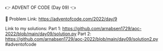👉 ADVENT OF CODE (Day 09) 👈

🔗 Problem Link: https://adventofcode.com/2022/day/9


Link to my solutions:
Part 1: https://github.com/arnabsen1729/aoc-2022/blob/main/day09/solution.py
Part 2: https://github.com/arnabsen1729/aoc-2022/blob/main/day09/solution2.py
#adventofcode